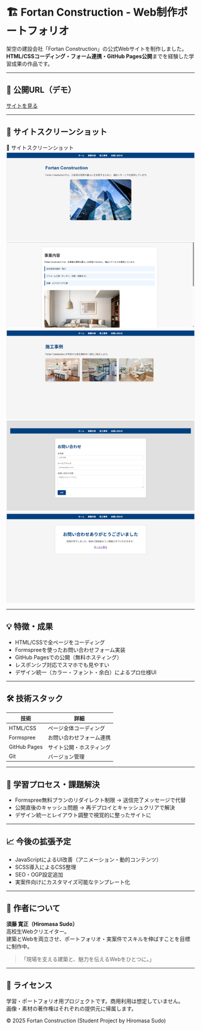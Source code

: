 # 🏗️ Fortan Construction - Web制作ポートフォリオ

架空の建設会社「Fortan Construction」の公式Webサイトを制作しました。  
**HTML/CSSコーディング・フォーム連携・GitHub Pages公開**までを経験した学習成果の作品です。

---

## 🔗 公開URL（デモ）

[サイトを見る](https://hiromasa20071129-commits.github.io/company-site/)

---

## 📸 サイトスクリーンショット

📸 サイトスクリーンショット
![ホームページ](home_screenshot.png)
![事業内容ページ](services_screenshot.png)
![施工事例ページ](works_screenshot.png)
![お問い合わせページ](contact_screenshot.png)
![ありがとうございましたページ](thankyou_screenshot.png)


---

## 💡 特徴・成果

- HTML/CSSで全ページをコーディング
- Formspreeを使ったお問い合わせフォーム実装
- GitHub Pagesでの公開（無料ホスティング）
- レスポンシブ対応でスマホでも見やすい
- デザイン統一（カラー・フォント・余白）によるプロ仕様UI

---

## 🛠 技術スタック

| 技術 | 詳細 |
|------|------|
| HTML/CSS | ページ全体コーディング |
| Formspree | お問い合わせフォーム連携 |
| GitHub Pages | サイト公開・ホスティング |
| Git | バージョン管理 |

---

## 🚀 学習プロセス・課題解決

- Formspree無料プランのリダイレクト制限 → 送信完了メッセージで代替
- 公開直後のキャッシュ問題 → 再デプロイとキャッシュクリアで解決
- デザイン統一とレイアウト調整で視覚的に整ったサイトに

---

## 📈 今後の拡張予定

- JavaScriptによるUI改善（アニメーション・動的コンテンツ）
- SCSS導入によるCSS整理
- SEO・OGP設定追加
- 実案件向けにカスタマイズ可能なテンプレート化

---

## 👤 作者について

**須藤 寛正（Hiromasa Sudo）**  
高校生Webクリエイター。  
建築とWebを両立させ、ポートフォリオ・実案件でスキルを伸ばすことを目標に制作中。

> 「現場を支える建築と、魅力を伝えるWebをひとつに。」

---

## 📝 ライセンス

学習・ポートフォリオ用プロジェクトです。商用利用は想定していません。  
画像・素材の著作権はそれぞれの提供元に帰属します。

© 2025 Fortan Construction (Student Project by Hiromasa Sudo)
